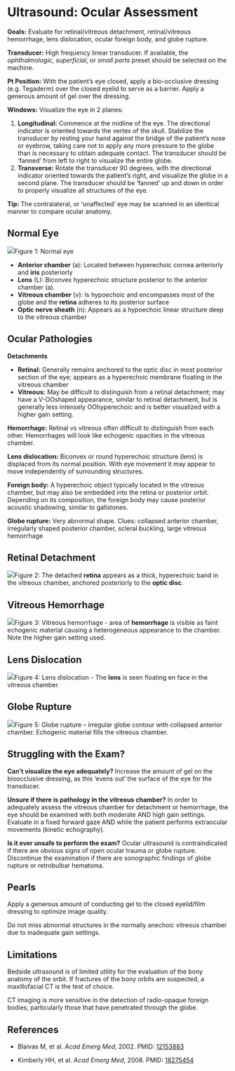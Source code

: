 


# Ultrasound: Ocular Assessment


**Goals:** Evaluate for retinal/vitreous detachment, retinal/vitreous hemorrhage, lens dislocation, ocular foreign body, and globe rupture.

**Transducer:** High frequency linear transducer. If available, the *ophthalmologic, superficial*, or *small parts* preset should be selected on the machine.

**Pt Position:** With the patient’s eye closed, apply a bio-occlusive dressing (e.g. Tegaderm) over the closed eyelid to serve as a barrier. Apply a generous amount of gel over the dressing.

**Windows:** Visualize the eye in 2 planes:

1.  **Longitudinal:** Commence at the midline of the eye. The directional indicator is oriented towards the vertex of the skull. Stabilize the transducer by resting your hand against the bridge of the patient’s nose or eyebrow, taking care not to apply any more pressure to the globe than is necessary to obtain adequate contact. The transducer should be ‘fanned’ from left to right to visualize the entire globe.
2.  **Transverse:** Rotate the transducer 90 degrees, with the directional indicator oriented towards the patient’s right, and visualize the globe in a second plane. The transducer should be ‘fanned’ up and down in order to properly visualize all structures of the eye.

**Tip:** The contralateral, or ‘unaffected’ eye may be scanned in an identical manner to compare ocular anatomy.

## Normal Eye

![](image-0.png)Figure 1: Normal eye

-   **Anterior chamber** (a): Located between hyperechoic cornea anteriorly and **iris** posteriorly
-   **Lens** (L): Biconvex hyperechoic structure posterior to the anterior chamber (a).
-   **Vitreous chamber** (v): Is hypoechoic and encompasses most of the globe and the **retina** adheres to its posterior surface
-   **Optic nerve sheath** (n): Appears as a hypoechoic linear structure deep to the vitreous chamber

## Ocular Pathologies

**Detachments**

-   **Retinal:** Generally remains anchored to the optic disc in most posterior section of the eye; appears as a hyperechoic membrane floating in the vitreous chamber
-   **Vitreous:** May be difficult to distinguish from a retinal detachment; may have a V-OOshaped appearance, similar to retinal detachment, but is generally less intensely OOhyperechoic and is better visualized with a higher gain setting.

**Hemorrhage:** Retinal vs vitreous often difficult to distinguish from each other. Hemorrhages will look like echogenic opacities in the vitreous chamber.

**Lens dislocation:** Biconvex or round hyperechoic structure (lens) is displaced from its normal position. With eye movement it may appear to move independently of surrounding structures.

**Foreign body:** A hyperechoic object typically located in the vitreous chamber, but may also be embedded into the retina or posterior orbit. Depending on its composition, the foreign body may cause posterior acoustic shadowing, similar to gallstones.

**Globe rupture:** Very abnormal shape. Clues: collapsed anterior chamber, irregularly shaped posterior chamber, scleral buckling, large vitreous hemorrhage

## Retinal Detachment

![](image-1.png)Figure 2: The detached **retina** appears as a thick, hyperechoic band in the vitreous chamber, anchored posteriorly to the **optic disc**.

## Vitreous Hemorrhage

![](image-2.png)Figure 3: Vitreous hemorrhage - area of **hemorrhage** is visible as faint echogenic material causing a heterogeneous appearance to the chamber.
Note the higher gain setting used.

## Lens Dislocation

![](image-3.png)Figure 4: Lens dislocation - The **lens** is seen floating en face in the vitreous chamber.

## Globe Rupture

![](image-4.png)Figure 5: Globe rupture – irregular globe contour with collapsed anterior chamber. Echogenic material fills the vitreous chamber.

## Struggling with the Exam?

**Can’t visualize the eye adequately?**
Increase the amount of gel on the bioocclusive dressing, as this ‘evens out’ the surface of the eye for the transducer.

**Unsure if there is pathology in the vitreous chamber?**
In order to adequately assess the vitreous chamber for detachment or hemorrhage, the eye should be examined with both moderate AND high gain settings. Evaluate in a fixed forward gaze AND while the patient performs extraocular movements (kinetic echography).

**Is it ever unsafe to perform the exam?**
Ocular ultrasound is contraindicated if there are obvious signs of open ocular trauma or globe rupture. Discontinue the examination if there are sonographic findings of globe rupture or retrobulbar hematoma.

## Pearls

Apply a generous amount of conducting gel to the closed eyelid/film dressing to optimize image quality.

Do not miss abnormal structures in the normally anechoic vitreous chamber due to inadequate gain settings.

## Limitations

Bedside ultrasound is of limited utility for the evaluation of the bony anatomy of the orbit. If fractures of the bony orbits are suspected, a maxillofacial CT is the test of choice.

CT imaging is more sensitive in the detection of radio-opaque foreign bodies, particularly those that have penetrated through the globe.

## References

- Blaivas M, et al. *Acad Emerg Med*, 2002. PMID: [12153883](http://www.ncbi.nlm.nih.gov/pubmed/?term=12153883)

- Kimberly HH, et al. *Acad Emerg Med*, 2008. PMID: [18275454](http://www.ncbi.nlm.nih.gov/pubmed/18275454)
